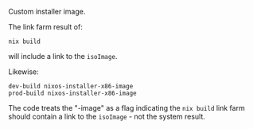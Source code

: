 Custom installer image.

The link farm result of:
```
nix build
```

will include a link to the `isoImage`.

Likewise:

```
dev-build nixos-installer-x86-image
prod-build nixos-installer-x86-image
```

The code treats the "-image" as a flag indicating the `nix build` link farm should contain a link to the
`isoImage` - not the system result.
